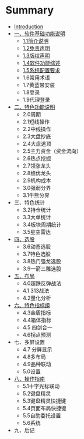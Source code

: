 # Summary

* [Introduction](README.md)
* [一、软件基础功能说明](chapter1.md)
  * [1.1简介说明](chapter1/11jian-jie-shuo-ming.md)
  * [1.2免责声明](chapter1/12mian-ze-sheng-ming.md)
  * [1.3版权声明](chapter1/13ban-quan-sheng-ming.md)
  * [1.4软件功能综述](chapter1/14ruan-jian-gong-neng-zong-shu.md)
  * [1.5系统配置要求](chapter1/15xi-tong-pei-zhi-yao-qiu.md)
  * 1.6常用术语
  * 1.7黄蓝带安装
  * 1.8登录
  * 1.9代理登录
* [二、特色功能说明](er-3001-te-se-gong-neng-shuo-ming.md)
  * 2.0周期
  * 2.1短线操作
  * 2.2中线操作
  * 2.3大盘抄底
  * 2.4大盘逃顶
  * 2.5主力资金（资金流向）
  * 2.6热点挖掘
  * 2.7领涨龙头
  * 2.8绩优龙头
  * 2.9机构成本
  * 3.0强弱分界
  * 3.1牛熊分界
* 三、特色统计
  * 3.2持仓统计
  * 3.3大单统计
  * 3.4板块周期统计
  * 3.5星空雷达
* [四、选股](si-3001-xuan-gu.md)
  * 3.6动态选股
  * 3.7特色选股
  * 3.8热门强龙选股
  * 3.9一箭三雕选股
* [五、布局](wu-3001-bu-ju.md)
  * 4.0超跌反弹战法
  * 4.1 313战法
  * 4.2量化分析
* [六、特色指标组](liu-3001-te-se-zhi-biao-zu.md)
  * 4.3金盾指标
  * 4.4箱体指标
  * 4.5 四剑合一
  * 4.6拐点预测
* 七、多屏设置
  * 4.7 分屏显示
  * 4.8多布局
  * 4.9品种联动
  * 5.0设置
* [八、操作指南](ba-3001-cao-zuo-zhi-nan.md)
  * 5.1十字光标联动
  * 5.2键盘精灵
  * 5.3键盘精灵快捷键
  * 5.4页面布局快捷键
  * 5.5自助委托设置
  * 5.6系统
* 九、后记

